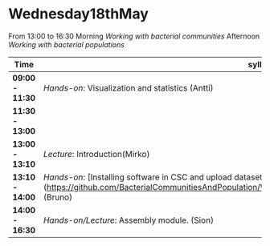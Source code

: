 # Wednesday18thMay

From 13:00 to 16:30
Morning *Working with bacterial communities*
Afternoon *Working with bacterial populations*

Time | syllabus
-----| --------
**09:00 - 11:30** | *Hands-on*: Visualization and statistics (Antti)
**11:30 - 13:00** | 
**13:00 - 13:10** | *Lecture*: Introduction(Mirko)
**13:10 - 14:00** | *Hands-on*: [Installing software in CSC and upload datasets] (https://github.com/BacterialCommunitiesAndPopulation/Wednesday18thMay/blob/master/Software_Installation.md) (Bruno)
**14:00 - 16:30** | *Hands-on/Lecture*: Assembly module. (Sion) 
